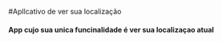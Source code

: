 #Apllcativo de ver sua localização

<h4>App cujo sua unica funcinalidade é ver sua localizaçao atual</h4>
